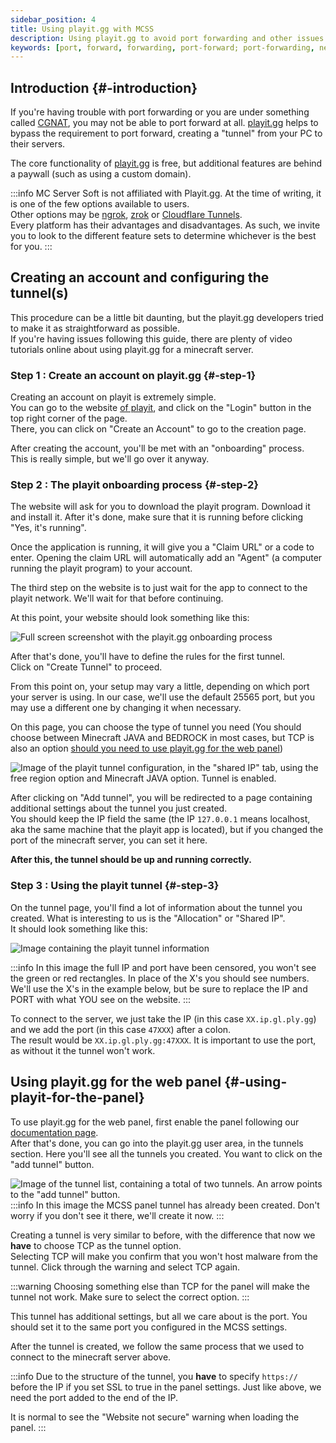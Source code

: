```yaml
---
sidebar_position: 4
title: Using playit.gg with MCSS
description: Using playit.gg to avoid port forwarding and other issues
keywords: [port, forward, forwarding, port-forward; port-forwarding, network, friends, join, internet, playit.gg, playit, ngrok, tunnel]
---
```


## Introduction {#-introduction}

If you're having trouble with port forwarding or you are under something called [CGNAT](https://en.wikipedia.org/wiki/Carrier-grade_NAT), you may not be able to port forward at all.
[playit.gg](https://playit.gg/) helps to bypass the requirement to port forward, creating a "tunnel" from your PC to their servers.  

The core functionality of [playit.gg](https://playit.gg/) is free, but additional features are behind a paywall (such as using a custom domain).

:::info
MC Server Soft is not affiliated with Playit.gg. At the time of writing, it is one of the few options available to users.  
Other options may be [ngrok](https://ngrok.io), [zrok](https://zrok.io) or [Cloudflare Tunnels](https://cloudflare.com/).  
Every platform has their advantages and disadvantages. As such, we invite you to look to the different feature sets to determine whichever is the best for you.
:::

## Creating an account and configuring the tunnel(s)

This procedure can be a little bit daunting, but the playit.gg developers tried to make it as straightforward as possible.  
If you're having issues following this guide, there are plenty of video tutorials online about using playit.gg for a minecraft server.

### Step 1 : Create an account on playit.gg {#-step-1}

Creating an account on playit is extremely simple.  
You can go to the website [of playit](https://playit.gg), and click on the "Login" button in the top right corner of the page.  
There, you can click on "Create an Account" to go to the creation page. 

After creating the account, you'll be met with an "onboarding" process.  
This is really simple, but we'll go over it anyway.

### Step 2 : The playit onboarding process {#-step-2}

The website will ask for you to download the playit program. Download it and install it. After it's done, make sure that it is running before clicking "Yes, it's running".  

Once the application is running, it will give you a "Claim URL" or a code to enter. Opening the claim URL will automatically add an "Agent" (a computer running the playit program) to your account.  

The third step on the website is to just wait for the app to connect to the playit network. We'll wait for that before continuing.  

At this point, your website should look something like this:  

![Full screen screenshot with the playit.gg onboarding process](/img/docs/playitgg/playitonboarding.png)



After that's done, you'll have to define the rules for the first tunnel.  
Click on "Create Tunnel" to proceed.  

From this point on, your setup may vary a little, depending on which port your server is using. In our case, we'll use the default 25565 port, but you may use a different one by changing it when necessary.  

On this page, you can choose the type of tunnel you need (You should choose between Minecraft JAVA and BEDROCK in most cases, but TCP is also an option [should you need to use playit.gg for the web panel](#-using-playit-for-the-panel))

![Image of the playit tunnel configuration, in the "shared IP" tab, using the free region option and Minecraft JAVA option. Tunnel is enabled.](/img/docs/playitgg/playittunnelconf.png)

After clicking on "Add tunnel", you will be redirected to a page containing additional settings about the tunnel you just created.  
You should keep the IP field the same (the IP `127.0.0.1` means localhost, aka the same machine that the playit app is located), but if you changed the port of the minecraft server, you can set it here.  

**After this, the tunnel should be up and running correctly.**  

### Step 3 : Using the playit tunnel {#-step-3}

On the tunnel page, you'll find a lot of information about the tunnel you created. What is interesting to us is the "Allocation" or "Shared IP".  
It should look something like this:  

![Image containing the playit tunnel information](/img/docs/playitgg/playittunnelinfo.png)

:::info
In this image the full IP and port have been censored, you won't see the green or red rectangles. In place of the X's you should see numbers.  
We'll use the X's in the example below, but be sure to replace the IP and PORT with what YOU see on the website.
:::

To connect to the server, we just take the IP (in this case `XX.ip.gl.ply.gg`) and we add the port (in this case `47XXX`) after a colon.  
The result would be `XX.ip.gl.ply.gg:47XXX`. It is important to use the port, as without it the tunnel won't work.


## Using playit.gg for the web panel {#-using-playit-for-the-panel}

To use playit.gg for the web panel, first enable the panel following our [documentation page](/webpanel/getting-started).  
After that's done, you can go into the playit.gg user area, in the tunnels section. Here you'll see all the tunnels you created. You want to click on the "add tunnel" button.

![Image of the tunnel list, containing a total of two tunnels. An arrow points to the "add tunnel" button.](/img/docs/playitgg/playittunneladdtunnel.png)
:::info
In this image the MCSS panel tunnel has already been created. Don't worry if you don't see it there, we'll create it now.
:::

Creating a tunnel is very similar to before, with the difference that now we **have** to choose TCP as the tunnel option.  
Selecting TCP will make you confirm that you won't host malware from the tunnel. Click through the warning and select TCP again.

:::warning
Choosing something else than TCP for the panel will make the tunnel not work. Make sure to select the correct option.
:::

This tunnel has additional settings, but all we care about is the port. You should set it to the same port you configured in the MCSS settings.

After the tunnel is created, we follow the same process that we used to connect to the minecraft server above.

:::info 
Due to the structure of the tunnel, you **have** to specify `https://` before the IP if you set SSL to true in the panel settings. Just like above, we need the port added to the end of the IP.

It is normal to see the "Website not secure" warning when loading the panel.
:::


